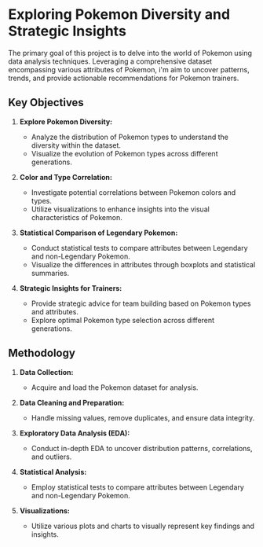 # Exploring Pokemon Diversity and Strategic Insights

The primary goal of this project is to delve into the world of Pokemon using data analysis techniques. Leveraging a comprehensive dataset encompassing various attributes of Pokemon, i'm aim to uncover patterns, trends, and provide actionable recommendations for Pokemon trainers.

## Key Objectives

1. **Explore Pokemon Diversity:**
   - Analyze the distribution of Pokemon types to understand the diversity within the dataset.
   - Visualize the evolution of Pokemon types across different generations.

2. **Color and Type Correlation:**
   - Investigate potential correlations between Pokemon colors and types.
   - Utilize visualizations to enhance insights into the visual characteristics of Pokemon.

3. **Statistical Comparison of Legendary Pokemon:**
   - Conduct statistical tests to compare attributes between Legendary and non-Legendary Pokemon.
   - Visualize the differences in attributes through boxplots and statistical summaries.

4. **Strategic Insights for Trainers:**
   - Provide strategic advice for team building based on Pokemon types and attributes.
   - Explore optimal Pokemon type selection across different generations.

## Methodology

1. **Data Collection:**
   - Acquire and load the Pokemon dataset for analysis.

2. **Data Cleaning and Preparation:**
   - Handle missing values, remove duplicates, and ensure data integrity.

3. **Exploratory Data Analysis (EDA):**
   - Conduct in-depth EDA to uncover distribution patterns, correlations, and outliers.

4. **Statistical Analysis:**
   - Employ statistical tests to compare attributes between Legendary and non-Legendary Pokemon.

5. **Visualizations:**
   - Utilize various plots and charts to visually represent key findings and insights.
